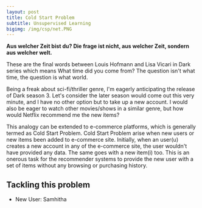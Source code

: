 ```yaml
---
layout: post
title: Cold Start Problem
subtitle: Unsupervised Learning
bigimg: /img/csp/net.PNG
---
```


**Aus welcher Zeit bist du? Die frage ist nicht, aus welcher Zeit, sondern aus welcher welt.** 

These are the final words between Louis Hofmann and Lisa Vicari in Dark series which means What time did you come from? The question isn't what time, the question is what world.

Being a freak about sci-fi/thriller genre, I'm eagerly anticipating the release of Dark season 3. Let's consider the later season would come out this very minute, and I have no other option but to take up a new account. I would also be eager to watch other movies/shows in a similar genre, but how would Netflix recommend me the new items?

This analogy can be extended to e-commerce platforms, which is generally termed as Cold Start Problem.
Cold Start Problem arise when new users or new items been added to e-commerce site. Initially, when an user(u) creates a new account in any of the e-commerce site, the user wouldn't have provided any data. The same goes with a new item(i) too. This is an onerous task for the recommender systems to provide the new user with a set of items without any browsing or purchasing history. 

## Tackling this problem

* New User: Samhitha


